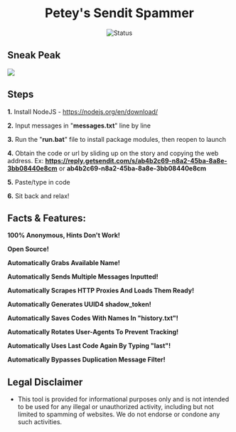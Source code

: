 <div align="center">

# Petey's Sendit Spammer
![Status](https://img.shields.io/badge/status-working-lime)

</div>

## Sneak Peak
<img src="https://github.com/Petey1337/SendIt-Spammer/blob/main/sneak_peak.png?raw=true">

## Steps
**1.** Install NodeJS - https://nodejs.org/en/download/

  **2.** Input messages in "**messages.txt**" line by line
 
  **3.** Run the "**run.bat**" file to install package modules, then reopen to launch

  **4.** Obtain the code or url by sliding up on the story and copying the web address. Ex: **https://reply.getsendit.com/s/ab4b2c69-n8a2-45ba-8a8e-3bb08440e8cm** or **ab4b2c69-n8a2-45ba-8a8e-3bb08440e8cm**

  **5.** Paste/type in code

  **6.** Sit back and relax!

## Facts & Features:
  
  **100% Anonymous, Hints Don't Work!**
  
  **Open Source!**
  
  **Automatically Grabs Available Name!**
  
  **Automatically Sends Multiple Messages Inputted!** 

  **Automatically Scrapes HTTP Proxies And Loads Them Ready!**

  **Automatically Generates UUID4 shadow_token!**

  **Automatically Saves Codes With Names In "history.txt"!**

  **Automatically Rotates User-Agents To Prevent Tracking!**
  
  **Automatically Uses Last Code Again By Typing "last"!**
  
  **Automatically Bypasses Duplication Message Filter!**

## Legal Disclaimer
* This tool is provided for informational purposes only and is not intended to be used for any illegal or unauthorized activity, including but not limited to spamming of websites. We do not endorse or condone any such activities.
